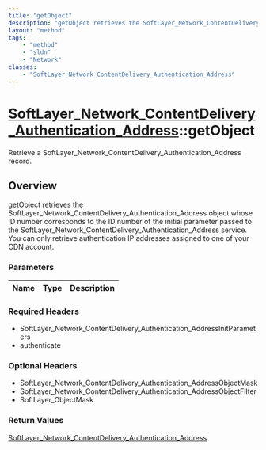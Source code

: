 ```yaml
---
title: "getObject"
description: "getObject retrieves the SoftLayer_Network_ContentDelivery_Authentication_Address object whose ID number corresponds to t... "
layout: "method"
tags:
    - "method"
    - "sldn"
    - "Network"
classes:
    - "SoftLayer_Network_ContentDelivery_Authentication_Address"
---
```

# [SoftLayer_Network_ContentDelivery_Authentication_Address](/reference/services/SoftLayer_Network_ContentDelivery_Authentication_Address)::getObject

Retrieve a SoftLayer_Network_ContentDelivery_Authentication_Address record.


## Overview 
getObject retrieves the SoftLayer_Network_ContentDelivery_Authentication_Address object whose ID number corresponds to the ID number of the initial parameter passed to the SoftLayer_Network_ContentDelivery_Authentication_Address service. You can only retrieve authentication IP addresses assigned to one of your CDN account. 

### Parameters 
|Name | Type | Description |
| --- | --- | --- |


### Required Headers
* SoftLayer_Network_ContentDelivery_Authentication_AddressInitParameters
* authenticate

### Optional Headers
* SoftLayer_Network_ContentDelivery_Authentication_AddressObjectMask
* SoftLayer_Network_ContentDelivery_Authentication_AddressObjectFilter
* SoftLayer_ObjectMask

### Return Values
<a href='/reference/datatypes/SoftLayer_Network_ContentDelivery_Authentication_Address'>SoftLayer_Network_ContentDelivery_Authentication_Address </a>

